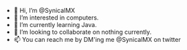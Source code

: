 - 👋 Hi, I’m @SynicalMX
- 👀 I’m interested in computers.
- 🌱 I’m currently learning Java.
- 💞️ I’m looking to collaborate on nothing currently.
- 📫 You can reach me by DM'ing me @SynicalMX on twitter
